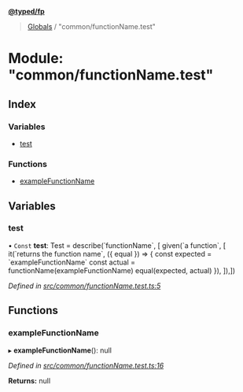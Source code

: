 **[@typed/fp](../README.md)**

> [Globals](../globals.md) / "common/functionName.test"

# Module: "common/functionName.test"

## Index

### Variables

* [test](_common_functionname_test_.md#test)

### Functions

* [exampleFunctionName](_common_functionname_test_.md#examplefunctionname)

## Variables

### test

• `Const` **test**: Test = describe(\`functionName\`, [ given(\`a function\`, [ it(\`returns the function name\`, ({ equal }) => { const expected = \`exampleFunctionName\` const actual = functionName(exampleFunctionName) equal(expected, actual) }), ]),])

*Defined in [src/common/functionName.test.ts:5](https://github.com/TylorS/typed-fp/blob/6ccb290/src/common/functionName.test.ts#L5)*

## Functions

### exampleFunctionName

▸ **exampleFunctionName**(): null

*Defined in [src/common/functionName.test.ts:16](https://github.com/TylorS/typed-fp/blob/6ccb290/src/common/functionName.test.ts#L16)*

**Returns:** null
